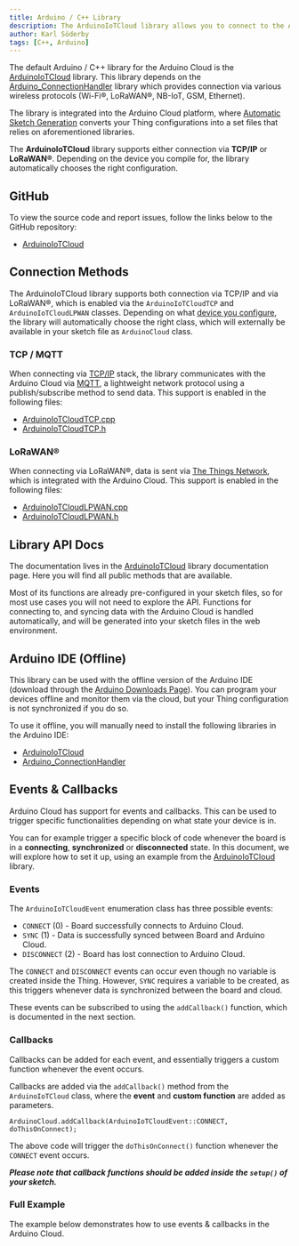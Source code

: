 ```yaml
---
title: Arduino / C++ Library
description: The ArduinoIoTCloud library allows you to connect to the Arduino Cloud using Arduino/C++. 
author: Karl Söderby
tags: [C++, Arduino]
---
```


The default Arduino / C++ library for the Arduino Cloud is the [ArduinoIoTCloud](https://github.com/arduino-libraries/ArduinoIoTCloud) library. This library depends on the [Arduino_ConnectionHandler](https://github.com/arduino-libraries/Arduino_ConnectionHandler) library which provides connection via various wireless protocols (Wi-Fi®, LoRaWAN®, NB-IoT, GSM, Ethernet). 

The library is integrated into the Arduino Cloud platform, where [Automatic Sketch Generation](/arduino-cloud/cloud-interface/sketches#iot-sketches) converts your Thing configurations into a set files that relies on aforementioned libraries.

The **ArduinoIoTCloud** library supports either connection via **TCP/IP** or **LoRaWAN®**. Depending on the device you compile for, the library automatically chooses the right configuration.

## GitHub

To view the source code and report issues, follow the links below to the GitHub repository:
- [ArduinoIoTCloud](https://github.com/arduino-libraries/ArduinoIoTCloud/tree/master)

## Connection Methods

The ArduinoIoTCloud library supports both connection via TCP/IP and via LoRaWAN®, which is enabled via the `ArduinoIoTCloudTCP` and `ArduinoIoTCloudLPWAN` classes. Depending on what [device you configure](/arduino-cloud/hardware/devices), the library will automatically choose the right class, which will externally be available in your sketch file as `ArduinoCloud` class.

### TCP / MQTT

When connecting via [TCP/IP](https://en.wikipedia.org/wiki/Internet_protocol_suite) stack, the library communicates with the Arduino Cloud via [MQTT](https://en.wikipedia.org/wiki/MQTT), a lightweight network protocol using a publish/subscribe method to send data. This support is enabled in the following files:
- [ArduinoIoTCloudTCP.cpp](https://github.com/arduino-libraries/ArduinoIoTCloud/blob/master/src/ArduinoIoTCloudTCP.cpp)
- [ArduinoIoTCloudTCP.h](https://github.com/arduino-libraries/ArduinoIoTCloud/blob/master/src/ArduinoIoTCloudTCP.h)

### LoRaWAN®

When connecting via LoRaWAN®, data is sent via [The Things Network](https://www.thethingsnetwork.org/), which is integrated with the Arduino Cloud. This support is enabled in the following files:
- [ArduinoIoTCloudLPWAN.cpp](https://github.com/arduino-libraries/ArduinoIoTCloud/blob/master/src/ArduinoIoTCloudLPWAN.cpp)
- [ArduinoIoTCloudLPWAN.h](https://github.com/arduino-libraries/ArduinoIoTCloud/blob/master/src/ArduinoIoTCloudLPWAN.h)

## Library API Docs

The documentation lives in the [ArduinoIoTCloud](https://github.com/arduino-libraries/ArduinoIoTCloud) library documentation page. Here you will find all public methods that are available. 

Most of its functions are already pre-configured in your sketch files, so for most use cases you will not need to explore the API. Functions for connecting to, and syncing data with the Arduino Cloud is handled automatically, and will be generated into your sketch files in the web environment. 

## Arduino IDE (Offline)

This library can be used with the offline version of the Arduino IDE (download through the [Arduino Downloads Page](https://www.arduino.cc/en/software/)). You can program your devices offline and monitor them via the cloud, but your Thing configuration is not synchronized if you do so.

To use it offline, you will manually need to install the following libraries in the Arduino IDE:
- [ArduinoIoTCloud](https://github.com/arduino-libraries/ArduinoIoTCloud)
- [Arduino_ConnectionHandler](https://github.com/arduino-libraries/Arduino_ConnectionHandler)

## Events & Callbacks

Arduino Cloud has support for events and callbacks. This can be used to trigger specific functionalities depending on what state your device is in. 

You can for example trigger a specific block of code whenever the board is in a **connecting**, **synchronized** or **disconnected** state. In this document, we will explore how to set it up, using an example from the [ArduinoIoTCloud](https://github.com/arduino-libraries/ArduinoIoTCloud/blob/master/examples/ArduinoIoTCloud-Callbacks/ArduinoIoTCloud-Callbacks.ino) library.   

### Events

The `ArduinoIoTCloudEvent` enumeration class has three possible events:
- `CONNECT` (0) - Board successfully connects to Arduino Cloud.
- `SYNC` (1) - Data is successfully synced between Board and Arduino Cloud.
- `DISCONNECT` (2) -  Board has lost connection to Arduino Cloud.

The `CONNECT` and `DISCONNECT` events can occur even though no variable is created inside the Thing. However, `SYNC` requires a variable to be created, as this triggers whenever data is synchronized between the board and cloud.

These events can be subscribed to using the `addCallback()` function, which is documented in the next section.

### Callbacks

Callbacks can be added for each event, and essentially triggers a custom function whenever the event occurs.

Callbacks are added via the `addCallback()` method from the `ArduinoIoTCloud` class, where the **event** and **custom function** are added as parameters. 

```arduino
ArduinoCloud.addCallback(ArduinoIoTCloudEvent::CONNECT, doThisOnConnect);
```

The above code will trigger the `doThisOnConnect()`
function whenever the `CONNECT` event occurs.

***Please note that callback functions should be added inside the `setup()` of your sketch.***

### Full Example

The example below demonstrates how to use events & callbacks in the Arduino Cloud. 

<CodeBlock url="https://github.com/arduino-libraries/ArduinoIoTCloud/blob/master/examples/ArduinoIoTCloud-Callbacks/ArduinoIoTCloud-Callbacks.ino" className="arduino"/>